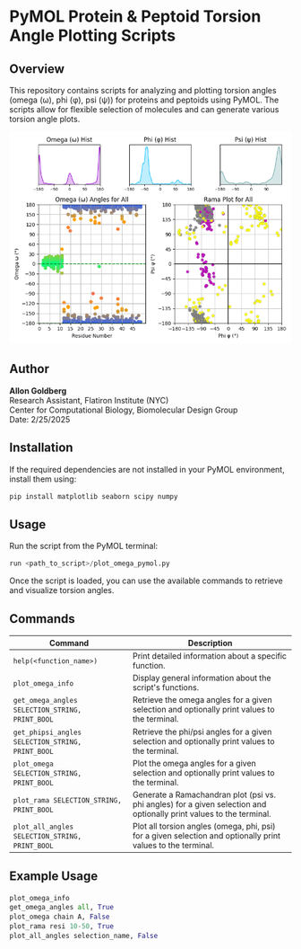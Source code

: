 # PyMOL Protein & Peptoid Torsion Angle Plotting Scripts

## Overview

This repository contains scripts for analyzing and plotting torsion angles (omega (ω), phi (φ), psi (ψ)) for proteins and peptoids using PyMOL. The scripts allow for flexible selection of molecules and can generate various torsion angle plots.

![plot_all_angles figure](images/all.png)

## Author

**Allon Goldberg**  
Research Assistant, Flatiron Institute (NYC)  
Center for Computational Biology, Biomolecular Design Group  
Date: 2/25/2025

## Installation

If the required dependencies are not installed in your PyMOL environment, install them using:

```python
pip install matplotlib seaborn scipy numpy
```

## Usage

Run the script from the PyMOL terminal:

```python
run <path_to_script>/plot_omega_pymol.py
```

Once the script is loaded, you can use the available commands to retrieve and visualize torsion angles.

## Commands

| Command                | Description |
|------------------------|-------------|
| `help(<function_name>)` | Print detailed information about a specific function. |
| `plot_omega_info`       | Display general information about the script's functions. |
| `get_omega_angles SELECTION_STRING, PRINT_BOOL` | Retrieve the omega angles for a given selection and optionally print values to the terminal. |
| `get_phipsi_angles SELECTION_STRING, PRINT_BOOL` | Retrieve the phi/psi angles for a given selection and optionally print values to the terminal. |
| `plot_omega SELECTION_STRING, PRINT_BOOL` | Plot the omega angles for a given selection and optionally print values to the terminal. |
| `plot_rama SELECTION_STRING, PRINT_BOOL` | Generate a Ramachandran plot (psi vs. phi angles) for a given selection and optionally print values to the terminal. |
| `plot_all_angles SELECTION_STRING, PRINT_BOOL` | Plot all torsion angles (omega, phi, psi) for a given selection and optionally print values to the terminal. |

## Example Usage

```python
plot_omega_info  
get_omega_angles all, True  
plot_omega chain A, False  
plot_rama resi 10-50, True  
plot_all_angles selection_name, False  
```

